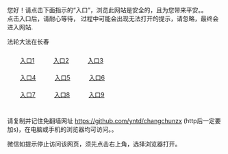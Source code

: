 您好！请点击下面指示的“入口”，浏览此网站是安全的，且为您带来平安。。 <br/>
点击入口后，请耐心等待， 过程中可能会出现无法打开的提示，请忽略，最终会进入网站. </br>

法轮大法在长春<br/>
<div style="padding:10px"><a style="margin:20px" target="_blank" href="https://d1wwwmgcd04lb4.cloudfront.net/2Qpsp?cjsgdv" id="ccLink1" rel="nofollow">入口1</a> <a target="_blank" style="margin:20px" href="https://d2s8rrqenjexq3.cloudfront.net/2Qpsp?vmkcsjb" id="ccLink2" rel="nofollow">入口2</a> <a style="margin:20px" target="_blank" href="https://d2kv7a826x7hqz.cloudfront.net/2Qpsp?hgvjnuab" id="ccLink3" rel="nofollow">入口3</a></div>

<div style="padding:10px" ><a style="margin:20px" target="_blank" href="https://d1wwwmgcd04lb4.cloudfront.net/2Qpsp?cjsgdv" id="ccLink4" rel="nofollow">入口4</a> <a style="margin:20px" href="https://d2s8rrqenjexq3.cloudfront.net/2Qpsp?vmkcsjb" target="_blank" id="ccLink5" rel="nofollow">入口5</a> <a style="margin:20px" href="https://d2kv7a826x7hqz.cloudfront.net/2Qpsp?hgvjnuab" target="_blank" id="ccLink6" rel="nofollow">入口6</a></div>

<div style="padding:10px"><a style="margin:20px" target="_blank" href="https://d1wwwmgcd04lb4.cloudfront.net/2Qpsp?cjsgdv" id="ccLink7" rel="nofollow">入口7</a> <a style="margin:20px" href="https://d2s8rrqenjexq3.cloudfront.net/2Qpsp?vmkcsjb" target="_blank" id="ccLink8" rel="nofollow">入口8</a> <a style="margin:20px" target="_blank" href="https://d2kv7a826x7hqz.cloudfront.net/2Qpsp?hgvjnuab" id="ccLink9" rel="nofollow">入口9</a></div>

<br/>



请复制并记住免翻墙网址 https://github.com/yntd/changchunzx (http后一定要加s)，在电脑或手机的浏览器均可访问。。<br/>

微信如提示停止访问该网页，须先点击右上角，选择浏览器打开。
